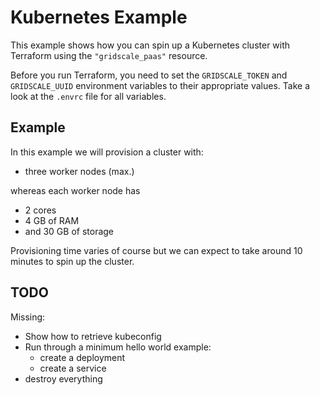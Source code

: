 # Kubernetes Example

This example shows how you can spin up a Kubernetes cluster with Terraform using the `"gridscale_paas"` resource.

Before you run Terraform, you need to set the `GRIDSCALE_TOKEN` and `GRIDSCALE_UUID` environment variables to their appropriate values. Take a look at the `.envrc` file for all variables.

## Example

In this example we will provision a cluster with:

- three worker nodes (max.)

whereas each worker node has

- 2 cores
- 4 GB of RAM
- and 30 GB of storage

Provisioning time varies of course but we can expect to take around 10 minutes to spin up the cluster.

## TODO

Missing:

- Show how to retrieve kubeconfig
- Run through a minimum hello world example:
  - create a deployment
  - create a service
- destroy everything
